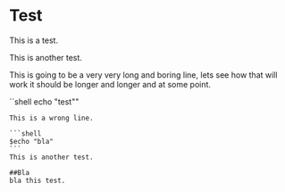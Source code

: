 # Test
This is a test.

This is another test.

This is going to be a very very long and boring line, lets see how that will work it should be longer and longer and at some point.

``shell
echo "test""
````
This is a wrong line.

```shell
$echo "bla"
```
This is another test.

##Bla
bla this test.